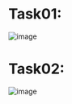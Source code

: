 # Task01:
![image](https://github.com/user-attachments/assets/a25e428c-cb8c-413c-aa44-1cb13c13bda8)
# Task02:
![image](https://github.com/user-attachments/assets/96f12272-7bd0-411f-9d37-0bc26e57126b)
